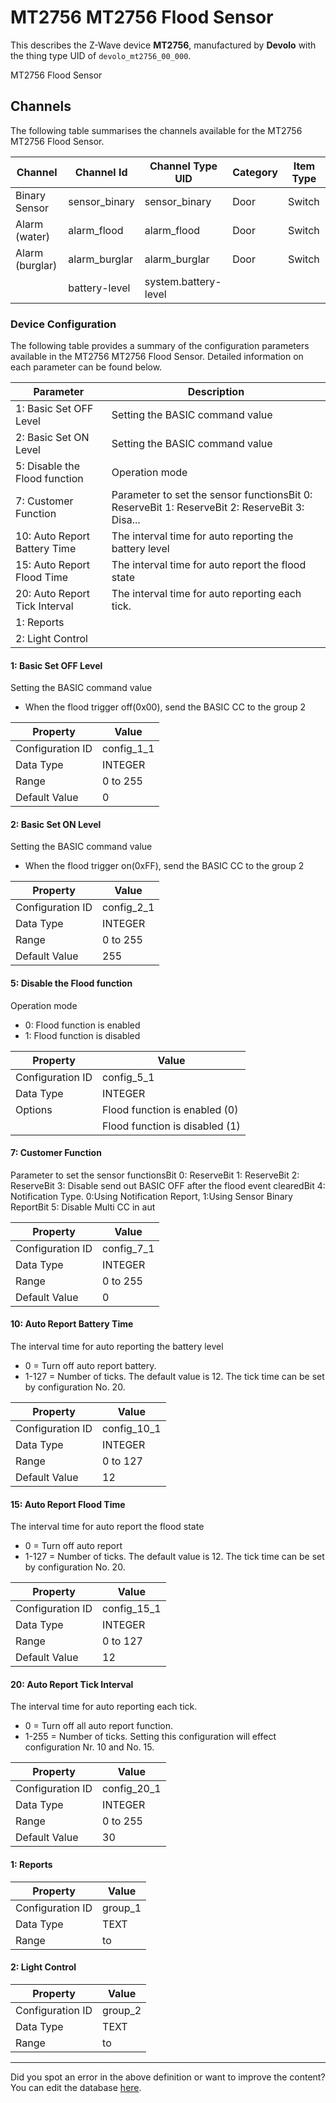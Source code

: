 
# MT2756 MT2756 Flood Sensor

This describes the Z-Wave device **MT2756**, manufactured by **Devolo** with the thing type UID of ```devolo_mt2756_00_000```. 

MT2756 Flood Sensor

## Channels
The following table summarises the channels available for the MT2756 MT2756 Flood Sensor.

| Channel | Channel Id | Channel Type UID | Category | Item Type |
|---------|------------|------------------|----------|-----------|
| Binary Sensor | sensor_binary | sensor_binary | Door | Switch |
| Alarm (water) | alarm_flood | alarm_flood | Door | Switch |
| Alarm (burglar) | alarm_burglar | alarm_burglar | Door | Switch |
|  | battery-level | system.battery-level |  |  |




### Device Configuration
The following table provides a summary of the configuration parameters available in the MT2756 MT2756 Flood Sensor.
Detailed information on each parameter can be found below.

| Parameter   | Description |
|-------------|-------------|
| 1: Basic Set OFF Level | Setting the BASIC command value |
| 2: Basic Set ON Level | Setting the BASIC command value |
| 5: Disable the Flood function | Operation mode |
| 7: Customer Function | Parameter to set the sensor functionsBit 0: ReserveBit 1: ReserveBit 2: ReserveBit 3: Disa... |
| 10: Auto Report Battery Time | The interval time for auto reporting the battery level |
| 15: Auto Report Flood Time | The interval time for auto report the flood state |
| 20: Auto Report Tick Interval | The interval time for auto reporting each tick. |
| 1: Reports |  |
| 2: Light Control |  |




#### 1: Basic Set OFF Level

Setting the BASIC command value  


 *  When the flood trigger off(0x00), send the BASIC CC to the group 2


| Property         | Value    |
|------------------|----------|
| Configuration ID | config_1_1 |
| Data Type        | INTEGER |
| Range | 0 to 255 |
| Default Value | 0 |






#### 2: Basic Set ON Level

Setting the BASIC command value  


 *  When the flood trigger on(0xFF), send the BASIC CC to the group 2


| Property         | Value    |
|------------------|----------|
| Configuration ID | config_2_1 |
| Data Type        | INTEGER |
| Range | 0 to 255 |
| Default Value | 255 |






#### 5: Disable the Flood function

Operation mode  


 *  0: Flood function is enabled
 *  1: Flood function is disabled


| Property         | Value    |
|------------------|----------|
| Configuration ID | config_5_1 |
| Data Type        | INTEGER || Default Value | 0 |
| Options | Flood function is enabled (0) |
|  | Flood function is disabled (1) |






#### 7: Customer Function

Parameter to set the sensor functionsBit 0: ReserveBit 1: ReserveBit 2: ReserveBit 3: Disable send out BASIC OFF after the flood event clearedBit 4: Notification Type. 0:Using Notification Report, 1:Using Sensor Binary ReportBit 5: Disable Multi CC in aut


| Property         | Value    |
|------------------|----------|
| Configuration ID | config_7_1 |
| Data Type        | INTEGER |
| Range | 0 to 255 |
| Default Value | 0 |






#### 10: Auto Report Battery Time

The interval time for auto reporting the battery level  


 *  0 = Turn off auto report battery.
 *  1-127 = Number of ticks. The default value is 12. The tick time can be set by configuration No. 20.


| Property         | Value    |
|------------------|----------|
| Configuration ID | config_10_1 |
| Data Type        | INTEGER |
| Range | 0 to 127 |
| Default Value | 12 |






#### 15: Auto Report Flood Time

The interval time for auto report the flood state  


 *  0 = Turn off auto report
 *  1-127 = Number of ticks. The default value is 12. The tick time can be set by configuration No. 20.


| Property         | Value    |
|------------------|----------|
| Configuration ID | config_15_1 |
| Data Type        | INTEGER |
| Range | 0 to 127 |
| Default Value | 12 |






#### 20: Auto Report Tick Interval

The interval time for auto reporting each tick.  


 *  0 = Turn off all auto report function.
 *  1-255 = Number of ticks. Setting this configuration will effect configuration Nr. 10 and No. 15.


| Property         | Value    |
|------------------|----------|
| Configuration ID | config_20_1 |
| Data Type        | INTEGER |
| Range | 0 to 255 |
| Default Value | 30 |






#### 1: Reports




| Property         | Value    |
|------------------|----------|
| Configuration ID | group_1 |
| Data Type        | TEXT |
| Range |  to  |






#### 2: Light Control




| Property         | Value    |
|------------------|----------|
| Configuration ID | group_2 |
| Data Type        | TEXT |
| Range |  to  |






---

Did you spot an error in the above definition or want to improve the content?
You can edit the database [here](http://www.cd-jackson.com/index.php/zwave/zwave-device-database/zwave-device-list/devicesummary/489).

